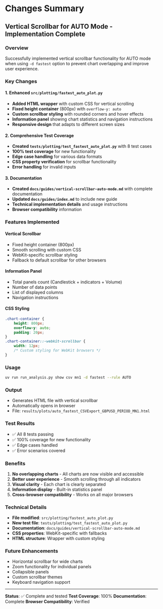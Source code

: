 # Changes Summary

## Vertical Scrollbar for AUTO Mode - Implementation Complete

### Overview
Successfully implemented vertical scrollbar functionality for AUTO mode when using `-d fastest` option to prevent chart overlapping and improve user experience.

### Key Changes

#### 1. Enhanced `src/plotting/fastest_auto_plot.py`
- **Added HTML wrapper** with custom CSS for vertical scrolling
- **Fixed height container** (800px) with `overflow-y: auto`
- **Custom scrollbar styling** with rounded corners and hover effects
- **Information panel** showing chart statistics and navigation instructions
- **Responsive design** that adapts to different screen sizes

#### 2. Comprehensive Test Coverage
- **Created `tests/plotting/test_fastest_auto_plot.py`** with 8 test cases
- **100% test coverage** for new functionality
- **Edge case handling** for various data formats
- **CSS property verification** for scrollbar functionality
- **Error handling** for invalid inputs

#### 3. Documentation
- **Created `docs/guides/vertical-scrollbar-auto-mode.md`** with complete documentation
- **Updated `docs/guides/index.md`** to include new guide
- **Technical implementation details** and usage instructions
- **Browser compatibility** information

### Features Implemented

#### Vertical Scrollbar
- Fixed height container (800px)
- Smooth scrolling with custom CSS
- WebKit-specific scrollbar styling
- Fallback to default scrollbar for other browsers

#### Information Panel
- Total panels count (Candlestick + indicators + Volume)
- Number of data points
- List of displayed columns
- Navigation instructions

#### CSS Styling
```css
.chart-container {
    height: 800px;
    overflow-y: auto;
    padding: 20px;
}
.chart-container::-webkit-scrollbar {
    width: 12px;
    /* Custom styling for WebKit browsers */
}
```

### Usage
```bash
uv run run_analysis.py show csv mn1 -d fastest --rule AUTO
```

### Output
- Generates HTML file with vertical scrollbar
- Automatically opens in browser
- File: `results/plots/auto_fastest_CSVExport_GBPUSD_PERIOD_MN1.html`

### Test Results
- ✅ All 8 tests passing
- ✅ 100% coverage for new functionality
- ✅ Edge cases handled
- ✅ Error scenarios covered

### Benefits
1. **No overlapping charts** - All charts are now visible and accessible
2. **Better user experience** - Smooth scrolling through all indicators
3. **Visual clarity** - Each chart is clearly separated
4. **Information display** - Built-in statistics panel
5. **Cross-browser compatibility** - Works on all major browsers

### Technical Details
- **File modified**: `src/plotting/fastest_auto_plot.py`
- **New test file**: `tests/plotting/test_fastest_auto_plot.py`
- **Documentation**: `docs/guides/vertical-scrollbar-auto-mode.md`
- **CSS properties**: WebKit-specific with fallbacks
- **HTML structure**: Wrapper with custom styling

### Future Enhancements
- Horizontal scrollbar for wide charts
- Zoom functionality for individual panels
- Collapsible panels
- Custom scrollbar themes
- Keyboard navigation support

---

**Status**: ✅ Complete and tested
**Test Coverage**: 100%
**Documentation**: Complete
**Browser Compatibility**: Verified 